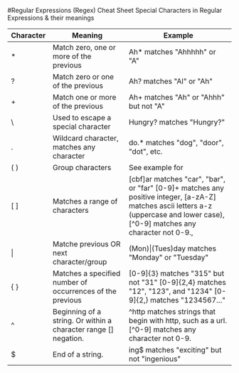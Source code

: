 #Regular Expressions (Regex) Cheat Sheet
Special Characters in Regular Expressions & their meanings

Character | Meaning | Example 
--- | --- | ---
* | Match zero, one or more of the previous | Ah* matches "Ahhhhh" or "A"
?	| Match zero or one of the previous	| Ah? matches "Al" or "Ah"
+	| Match one or more of the previous	| Ah+ matches "Ah" or "Ahhh" but not "A"
\	| Used to escape a special character	| Hungry\? matches "Hungry?"
.	| Wildcard character, matches any character	| do.* matches "dog", "door", "dot", etc.
( )	| Group characters	| See example for |
[ ]	| Matches a range of characters	| [cbf]ar matches "car", "bar", or "far"  [0-9]+ matches any positive integer,  [a-zA-Z] matches ascii letters a-z (uppercase and lower case),  [^0-9] matches any character not 0-9.,  
\|	| Matche previous OR next character/group	| (Mon)\|(Tues)day matches "Monday" or "Tuesday"
{ }	| Matches a specified number of occurrences of the previous	| [0-9]{3} matches "315" but not "31"  [0-9]{2,4} matches "12", "123", and "1234"  [0-9]{2,} matches "1234567..."
^	| Beginning of a string. Or within a character range [] negation. |	^http matches strings that begin with http, such as a url.  [^0-9] matches any character not 0-9.
$	| End of a string.	| ing$ matches "exciting" but not "ingenious"
